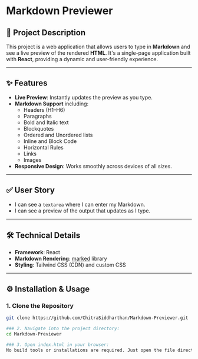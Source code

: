 # Markdown Previewer

## 📘 Project Description
This project is a web application that allows users to type in **Markdown** and see a live preview of the rendered **HTML**. It's a single-page application built with **React**, providing a dynamic and user-friendly experience.

---

## ✨ Features

- **Live Preview**: Instantly updates the preview as you type.
- **Markdown Support** including:
  - Headers (H1–H6)
  - Paragraphs
  - Bold and Italic text
  - Blockquotes
  - Ordered and Unordered lists
  - Inline and Block Code
  - Horizontal Rules
  - Links
  - Images
- **Responsive Design**: Works smoothly across devices of all sizes.

---

## ✅ User Story

- I can see a `textarea` where I can enter my Markdown.
- I can see a preview of the output that updates as I type.

---

## 🛠️ Technical Details

- **Framework**: React
- **Markdown Rendering**: [marked](https://marked.js.org/) library
- **Styling**: Tailwind CSS (CDN) and custom CSS

---

## ⚙️ Installation & Usage

### 1. Clone the Repository
```bash
git clone https://github.com/ChitraSiddharthan/Markdown-Previewer.git

### 2. Navigate into the project directory:
cd Markdown-Previewer

### 3. Open index.html in your browser:
No build tools or installations are required. Just open the file directly, or use a live server like the VS Code extension Live Server.